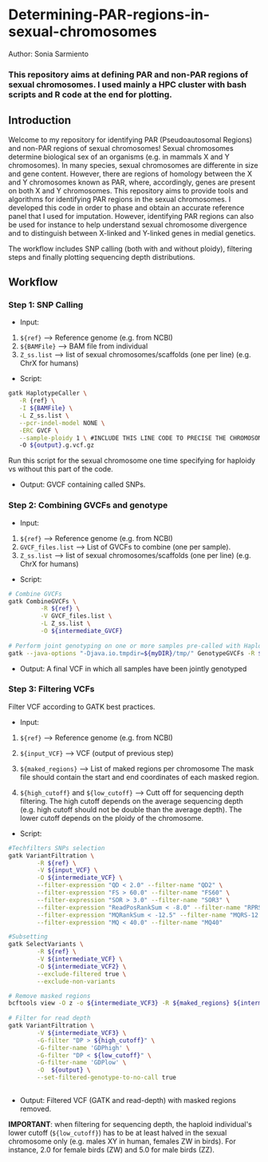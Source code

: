 # Determining-PAR-regions-in-sexual-chromosomes

Author: Sonia Sarmiento

### This repository aims at defining PAR and non-PAR regions of sexual chromosomes. I used mainly a HPC cluster with bash scripts and R code at the end for plotting.

## Introduction
Welcome to my repository for identifying PAR (Pseudoautosomal Regions) and non-PAR regions of sexual chromosomes!
Sexual chromosomes determine biological sex of an organisms (e.g. in mammals X and Y chromosomes). In many species, sexual chromosomes are differente in size and gene content. However, there are regions of homology between the X and Y chromosomes known as PAR, where, accordingly, genes are present on both X and Y chromosomes. This repository aims to provide tools and algorithms for identifying PAR regions in the sexual chromosomes. I developed this code in order to phase and obtain an accurate reference panel that I used for imputation. However, identifying PAR regions can also be used for instance to help understand sexual chromosome divergence and to distinguish between X-linked and Y-linked genes in medial genetics. 

The workflow includes SNP calling (both with and without ploidy), filtering steps and finally plotting sequencing depth distributions. 

## Workflow

### Step 1: SNP Calling
* Input: 
1) ```${ref}```  --> Reference genome (e.g. from NCBI)
2) ```${BAMFile}```  --> BAM file from individual
3) ```Z_ss.list``` --> list of sexual chromosomes/scaffolds (one per line) (e.g. ChrX for humans)

* Script: 
```bash
gatk HaplotypeCaller \
   -R {ref} \
   -I ${BAMFile} \
   -L Z_ss.list \
   --pcr-indel-model NONE \
   -ERC GVCF \
   --sample-ploidy 1 \ #INCLUDE THIS LINE CODE TO PRECISE THE CHROMOSOME IS HAPLOID. 
   -O ${output}.g.vcf.gz 
```
Run this script for the sexual chromosome one time specifying for haploidy vs without this part of the code. 

* Output: GVCF containing called SNPs.

### Step 2: Combining GVCFs and genotype
* Input: 
1) ```${ref}```  --> Reference genome (e.g. from NCBI)
2) ```GVCF_files.list```  --> List of GVCFs to combine (one per sample).
3) ```Z_ss.list``` --> list of sexual chromosomes/scaffolds (one per line) (e.g. ChrX for humans)

* Script:
```bash
# Combine GVCFs
gatk CombineGVCFs \
         -R ${ref} \
         -V GVCF_files.list \
         -L Z_ss.list \
         -O ${intermediate_GVCF}
  
# Perform joint genotyping on one or more samples pre-called with HaplotypeCaller
gatk --java-options "-Djava.io.tmpdir=${myDIR}/tmp/" GenotypeGVCFs -R ${ref} -V ${intermediate_file} -O ${output} --tmp-dir ${myDIR}/tmp/

````
* Output: A final VCF in which all samples have been jointly genotyped


### Step 3: Filtering VCFs
Filter VCF according to GATK best practices.
* Input:
1) ```${ref}```  --> Reference genome (e.g. from NCBI)
2) ```${input_VCF}```  --> VCF (output of previous step)
3) ```${maked_regions}``` --> List of maked regions per chromosome
The mask file should contain the start and end coordinates of each masked region. 

4) ```${high_cutoff}``` and ```${low_cutoff}``` --> Cutt off for sequencing depth filtering. The high cutoff depends on the average sequencing depth (e.g. high cutoff should not be double than the average depth). The lower cutoff depends on the ploidy of the chromosome. 

* Script:
```bash
#Techfilters SNPs selection
gatk VariantFiltration \
     	-R ${ref} \
     	-V ${input_VCF} \
     	-O ${intermediate_VCF} \
     	--filter-expression "QD < 2.0" --filter-name "QD2" \
     	--filter-expression "FS > 60.0" --filter-name "FS60" \
     	--filter-expression "SOR > 3.0" --filter-name "SOR3" \
     	--filter-expression "ReadPosRankSum < -8.0" --filter-name "RPRS-8" \
     	--filter-expression "MQRankSum < -12.5" --filter-name "MQRS-12.5" \
     	--filter-expression "MQ < 40.0" --filter-name "MQ40"

#Subsetting
gatk SelectVariants \
     	-R ${ref} \
     	-V ${intermediate_VCF} \
     	-O ${intermediate_VCF2} \
     	--exclude-filtered true \
     	--exclude-non-variants

# Remove masked regions
bcftools view -O z -o ${intermediate_VCF3} -R ${maked_regions} ${intermediate_VCF2}
	
# Filter for read depth
gatk VariantFiltration \
        -V ${intermediate_VCF3} \
        -G-filter "DP > ${high_cutoff}" \
        -G-filter-name 'GDPhigh' \
        -G-filter "DP < ${low_cutoff}" \
        -G-filter-name 'GDPlow' \
        -O  ${output} \
        --set-filtered-genotype-to-no-call true
   
`````
* Output: Filtered VCF (GATK and read-depth) with masked regions removed.

**IMPORTANT**: when filtering for sequencing depth, the haploid individual's lower cutoff (```${low_cutoff}```) has to be at least halved in the sexual chromosome only (e.g. males XY in human, females ZW in birds). For instance, 2.0 for female birds (ZW) and 5.0 for male birds (ZZ). 

